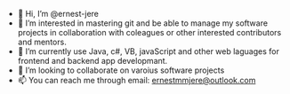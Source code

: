 - 👋 Hi, I’m @ernest-jere
- 👀 I’m interested in mastering git and be able to manage my software projects in collaboration with coleagues or other interested contributors and mentors.
- 🌱 I’m currently use Java, c#, VB, javaScript and other web laguages for frontend and backend app developmant.
- 💞️ I’m looking to collaborate on varoius software projects
- 📫 You can reach me through email: ernestmmjere@outlook.com


